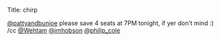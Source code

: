 Title: chirp

<a href="http://twitter.com/pattyandbunjoe">@pattyandbunjoe</a> please save 4 seats at 7PM tonight, if yer don't mind :) /cc <a href="http://twitter.com/Wehtam">@Wehtam</a> <a href="http://twitter.com/imhobson">@imhobson</a> <a href="http://twitter.com/philip_cole">@philip_cole</a>

